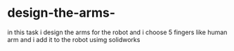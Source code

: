 # design-the-arms-
in this task i design the arms for the robot and i choose 5 fingers like human arm and i add it to the robot usimg solidworks 
